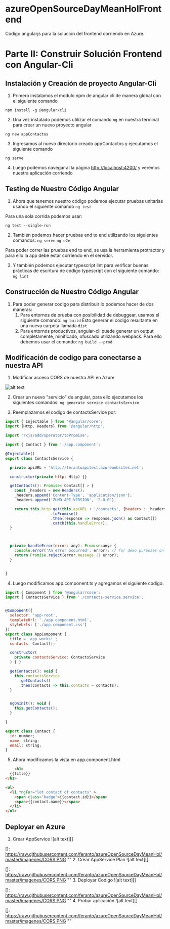 # azureOpenSourceDayMeanHolFrontend
Código angularjs para la solución del frontend corriendo en Azure.

# Parte II: Construir Solución Frontend con Angular-Cli

## Instalación y Creación de proyecto Angular-Cli ##
1.  Primero instalamos el modulo npm de angular cli de manera global con el siguiente comando

`npm install -g @angular/cli`

2.  Una vez instalado podemos utilizar el comando `ng` en nuestra terminal para crear un nuevo proyecto angular

`ng new appContactos`

3.  Ingresamos al nuevo directorio creado appContactos y ejecutamos el siguiente comando

`ng serve`

4. Luego podemos navegar al la página [http://localhost:4200/](http://localhost:4200/) y veremos nuestra aplicación corriendo

## Testing de Nuestro Código Angular ##

1.  Ahora que tenemos nuestro código podemos ejecutar pruebas unitarias usando el siguiente comando
`ng test`

Para una sola corrida podemos usar:

`ng test --single-run`

2.  También podemos hacer pruebas end to end utilizando los siguientes comandos:
`ng serve`
`ng e2e`

Para poder correr las pruebas end to end, se usa la herramienta protractor y para ello la app debe estar corriendo en el servidor.

3.  Y también podemos ejecutar typescript lint para verificar buenas prácticas de escritura de código typescript con el siguiente comando:
`ng lint`

## Construcción de Nuestro Código Angular ##

1.  Para poder generar codigo para distribuir lo podemos hacer de dos maneras:
    1.  Para entornos de prueba con posibilidad de debuggear, usamos el siguiente comando:
        `ng build`
        Esto generar el codigo resultante en una nueva carpeta llamada `dist`
    2.  Para entornos productivos, angular-cli puede generar un output completamente, minificado, ofuscado utilizando webpack. Para ello debemos usar el comando:
        `ng build --prod`

## Modificación de codigo para conectarse a nuestra API ##

1.  Modificar acceso CORS de nuestra API en Azure

![alt text][modificacionCors]

[modificacionCors]: https://raw.githubusercontent.com/feranto/azureOpenSourceDayMeanHol/master/imagenes/CORS.PNG "Modificación CORS"


2.  Crear un nuevo "servicio" de angular, para ello ejecutamos los siguientes comandos:
`ng generate service contactsService`

3.  Reemplazamos el codigo de contactsService por:
```javascript
import { Injectable } from '@angular/core';
import {Http, Headers} from '@angular/http';

import 'rxjs/add/operator/toPromise';

import { Contact } from './app.component';

@Injectable()
export class ContactsService {

  private apiURL = 'http://ferantoapitest.azurewebsites.net';

  constructor(private http: Http) {}

  getContacts(): Promise< Contact[] > {
    const _headers = new Headers();
    _headers.append('Content-Type', 'application/json');
    _headers.append('ZUMO-API-VERSION', '2.0.0');

    return this.http.get(this.apiURL + '/contacts', {headers : _headers})
                    .toPromise()
                    .then(response => response.json() as Contact[])
                    .catch(this.handleError);
  }



  private handleError(error: any): Promise<any> {
    console.error('An error occurred', error); // for demo purposes only
    return Promise.reject(error.message || error);
  }


}

```

4.  Luego modificamos app.component.ts y agregamos el siguiente codigo:

``` javascript
import { Component } from '@angular/core';
import { ContactsService } from './contacts-service.service';


@Component({
  selector: 'app-root',
  templateUrl: './app.component.html',
  styleUrls: ['./app.component.css']
})
export class AppComponent {
  title = 'app works!';
  contacts: Contact[];

  constructor(
    private contactsService: ContactsService
  ) { }

  getContacts(): void {
    this.contactsService
      .getContacts()
      .then(contacts => this.contacts = contacts);
  }


  ngOnInit(): void {
    this.getContacts();
  }

}

export class Contact {
  id: number;
  name: string;
  email: string;
}

```

5.  Ahora modificamos la vista en app.component.html
``` html
    <h1>
  {{title}}
</h1>

<ul>
  <li *ngFor="let contact of contacts" >
    <span class="badge">{{contact.id}}</span>
    <span>{{contact.name}}</span>    
  </li>
</ul>
```

## Deployar en Azure ## 

1.  Crear AppService
![alt text][]

[]: https://raw.githubusercontent.com/feranto/azureOpenSourceDayMeanHol/master/imagenes/CORS.PNG ""
2.  Crear AppService Plan
![alt text][]

[]: https://raw.githubusercontent.com/feranto/azureOpenSourceDayMeanHol/master/imagenes/CORS.PNG ""
3.  Deployar Codigo
![alt text][]

[]: https://raw.githubusercontent.com/feranto/azureOpenSourceDayMeanHol/master/imagenes/CORS.PNG ""
4.  Probar aplicación
![alt text][]

[]: https://raw.githubusercontent.com/feranto/azureOpenSourceDayMeanHol/master/imagenes/CORS.PNG ""
